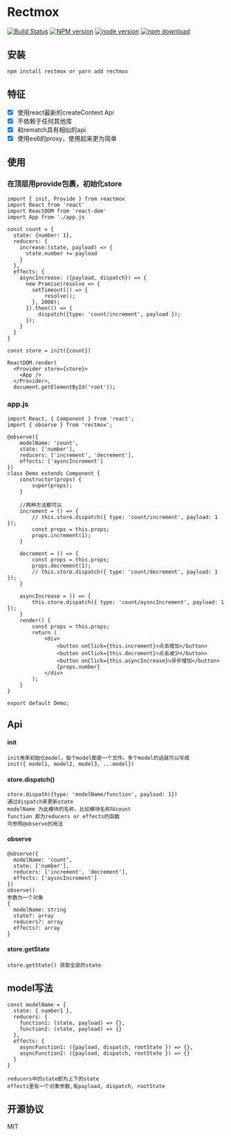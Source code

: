 # Rectmox

[![Build Status](https://travis-ci.org/snakeUni/rectmox.svg?branch=master)](https://travis-ci.org/snakeUni/rectmox)
[![NPM version](https://img.shields.io/npm/v/rectmox.svg?style=flat-square)](https://www.npmjs.com/package/rectmox)
[![node version](https://img.shields.io/badge/node.js-%3E=_8.0-green.svg?style=flat-square)](http://nodejs.org/download/)
[![npm download](https://img.shields.io/npm/dm/rectmox.svg?style=flat-square)](https://www.npmjs.com/package/rectmox)

## 安装
```
npm install rectmox or yarn add rectmox
```
## 特征
- [x] 使用react最新的createContext Api
- [x] 不依赖于任何其他库
- [x] 和rematch具有相似的api
- [x] 使用es6的proxy，使用起来更为简单

## 使用
### 在顶层用provide包裹，初始化store
```
import { init, Provide } from reactmox
import React from 'react'
import ReactDOM from 'react-dom'
import App from './app.js

const count = {
  state: {number: 1},
  reducers: {
    increase:(state, payload) => {
      state.number += payload
    }
  },
  effects: {
    asyncIncrease: ({payload, dispatch}) => {
      new Promise(resolve => {
        setTimeout(() => {
            resolve();
        }, 2000);
      }).then(() => {
          dispatch({type: 'count/increment', payload });
      });
    }
  }
}

const store = init({count})

ReactDOM.render(
  <Provider store={store}>
    <App />
  </Provider>, 
  document.getElementById('root'));
```
### app.js
```
import React, { Component } from 'react';
import { observe } from 'rectmox';

@observe({
    modelName: 'count',
    state: ['number'],
    reducers: ['increment', 'decrement'],
    effects: ['aysncIncrement']
})
class Demo extends Component {
    constructor(props) {
        super(props);
    }

    //两种方法都可以
    increment = () => {
        // this.store.dispatch({ type: 'count/increment', payload: 1 });
        const props = this.props;
        props.increment(1);
    }

    decrement = () => {
        const props = this.props;
        props.decrement(1);
        // this.store.dispatch({ type: 'count/decrement', payload: 1 });
    }

    asyncIncrease = () => {
        this.store.dispatch({ type: 'count/aysncIncrement', payload: 1 });
    }
    render() {
        const props = this.props;
        return (
            <div>
                <button onClick={this.increment}>点击增加</button>
                <button onClick={this.decrement}>点击减少</button>
                <button onClick={this.asyncIncrease}>异步增加</button>
                {props.number}
            </div>
        );
    }
}

export default Demo;
```
## Api
#### init
```
init用来初始化model，每个model都是一个文件。多个model的话就可以写成
init({ model1, model2, model3, ...model})
```
#### store.dispatch()
```
store.dispath({type: 'modelName/function', payload: 1})
通过dispatch来更新state
modelName 为此模块的名称，比如模块名称叫count
function 即为reducers or effects的函数
可参照@observe的用法
```
#### observe
```
@observe({
  modelName: 'count',
  state: ['number'],
  reducers: ['increment', 'decrement'],
  effects: ['aysncIncrement']
})
observe()
参数为一个对象
{
  modelName: string
  state?: array
  reducers?: array
  effects?: array
}
```
#### store.getState
```
store.getState() 获取全部的state
```
## model写法
```
const modelName = {
  state: { number1 },
  reducers: {
    function1: (state, payload) => {},
    function2: (state, payload) => {}
  },
  effects: {
    asyncFunction1: ({payload, dispatch, rootState }) => {},
    asyncFunction2: ({payload, dispatch, rootState }) => {}
  }
}

reducers中的state即为上下的state
effects里有一个对象参数,有payload, dispatch, rootState
```

## 开源协议 

MIT
